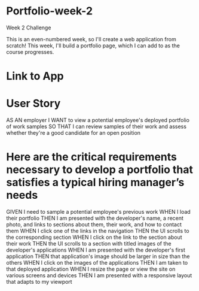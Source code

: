 # Portfolio-week-2
Week 2 Challenge 

This is an even-numbered week, so I'll create a web application from scratch! This week, I'll build a portfolio page, which I can add to as the course progresses.

# Link to App 


# User Story
AS AN employer
I WANT to view a potential employee's deployed portfolio of work samples
SO THAT I can review samples of their work and assess whether they're a good candidate for an open position

# Here are the critical requirements necessary to develop a portfolio that satisfies a typical hiring manager’s needs

GIVEN I need to sample a potential employee's previous work
WHEN I load their portfolio
THEN I am presented with the developer's name, a recent photo, and links to sections about them, their work, and how to contact them
WHEN I click one of the links in the navigation
THEN the UI scrolls to the corresponding section
WHEN I click on the link to the section about their work
THEN the UI scrolls to a section with titled images of the developer's applications
WHEN I am presented with the developer's first application
THEN that application's image should be larger in size than the others
WHEN I click on the images of the applications
THEN I am taken to that deployed application
WHEN I resize the page or view the site on various screens and devices
THEN I am presented with a responsive layout that adapts to my viewport

